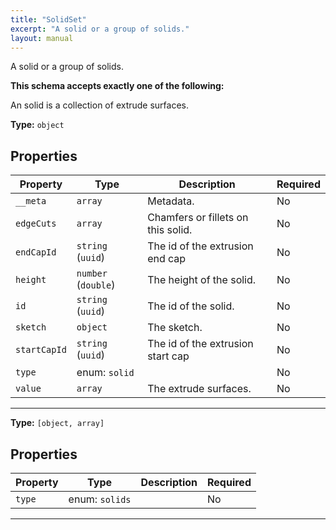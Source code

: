 ```yaml
---
title: "SolidSet"
excerpt: "A solid or a group of solids."
layout: manual
---
```


A solid or a group of solids.




**This schema accepts exactly one of the following:**

An solid is a collection of extrude surfaces.


**Type:** `object`




## Properties

| Property | Type | Description | Required |
|----------|------|-------------|----------|
| `__meta` |`array`| Metadata. | No |
| `edgeCuts` |`array`| Chamfers or fillets on this solid. | No |
| `endCapId` |`string` (`uuid`)| The id of the extrusion end cap | No |
| `height` |`number` (`double`)| The height of the solid. | No |
| `id` |`string` (`uuid`)| The id of the solid. | No |
| `sketch` |`object`| The sketch. | No |
| `startCapId` |`string` (`uuid`)| The id of the extrusion start cap | No |
| `type` |enum: `solid`|  | No |
| `value` |`array`| The extrude surfaces. | No |


----


**Type:** `[object, array]`




## Properties

| Property | Type | Description | Required |
|----------|------|-------------|----------|
| `type` |enum: `solids`|  | No |


----




